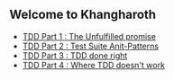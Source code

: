 ## Welcome to Khangharoth 


- [TDD Part 1 : The Unfulfilled promise](Tdd-part1.md)
- [TDD Part 2 : Test Suite Anit-Patterns](Tdd-antipattern-part2.md)
- [TDD Part 3 : TDD done right](Tdd-done-right-part3.md)
- [TDD Part 4 : Where TDD doesn't work](Tdd-where-it-doesnt-work-part4.md)


